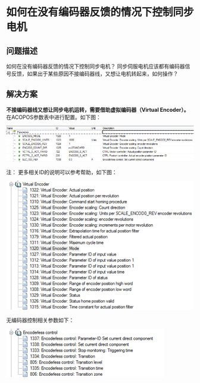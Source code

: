 # 如何在没有编码器反馈的情况下控制同步电机
## 问题描述
如何在没有编码器反馈的情况下控制同步电机？
同步伺服电机应该都有编码器信号反馈，如果出于某些原因不接编码器线，又想让电机转起来，如何操作？

## 解决方案
**不接编码器线又想让同步电机运转，需要借助虚拟编码器（Virtual Encoder）。**
在ACOPOS参数表中进行配置。如下图：

![Img](./FILES/018如何在没有编码器反馈的情况下控制同步电机.md/img-20220620104035.png)

注：
更多相关ID的说明可以参考帮助，如下图：

![Img](./FILES/018如何在没有编码器反馈的情况下控制同步电机.md/img-20220620104046.png)

无编码器控制相关参数如下：

![Img](./FILES/018如何在没有编码器反馈的情况下控制同步电机.md/img-20220620104051.png)
